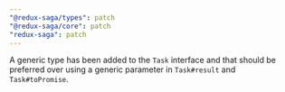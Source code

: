 ```yaml
---
"@redux-saga/types": patch
"@redux-saga/core": patch
"redux-saga": patch
---
```


A generic type has been added to the `Task` interface and that should be preferred over using a generic parameter in `Task#result` and `Task#toPromise`.
